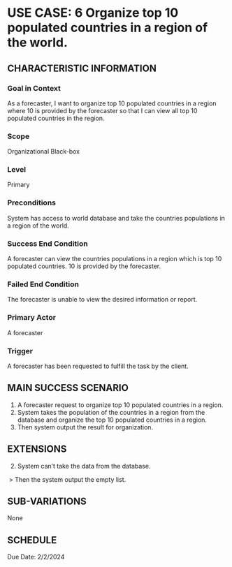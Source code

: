 # USE CASE: 6 Organize top 10 populated countries in a region of the world.
## CHARACTERISTIC INFORMATION

### Goal in Context

As a forecaster, I want to organize top 10 populated countries in a region where 10 is provided by the forecaster so that I can view all top 10 populated countries in the region.

### Scope

Organizational Black-box

### Level

Primary

### Preconditions

System has access to world database and take the countries populations in a region of the world.

### Success End Condition

A forecaster can view the countries populations in a region which is top 10 populated countries. 10 is provided by the forecaster.

### Failed End Condition

The forecaster is unable to view the desired information or report.

### Primary Actor

A forecaster

### Trigger

A forecaster has been requested to fulfill the task by the client.

## MAIN SUCCESS SCENARIO

1.	A forecaster request to organize top 10 populated countries in a region.
2.	System takes the population of the countries in a region from the database and organize the top 10 populated countries in a region.
3.	Then system output the result for organization.


## EXTENSIONS

2. System can’t take the data from the database.

​    > Then the system output the empty list.

## SUB-VARIATIONS

None

## SCHEDULE

Due Date: 2/2/2024

